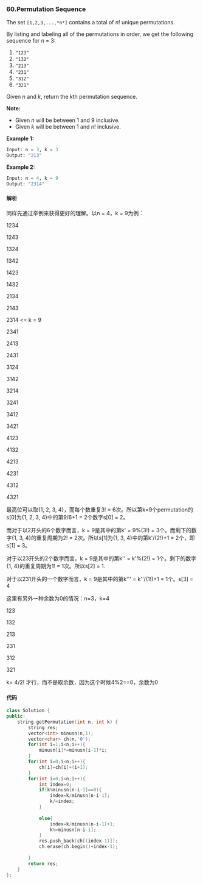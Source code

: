 ### 60.Permutation Sequence

The set `[1,2,3,...,*n*]` contains a total of *n*! unique permutations.

By listing and labeling all of the permutations in order, we get the following sequence for *n* = 3:

1. `"123"`
2. `"132"`
3. `"213"`
4. `"231"`
5. `"312"`
6. `"321"`

Given *n* and *k*, return the *k*th permutation sequence.

**Note:**

- Given *n* will be between 1 and 9 inclusive.
- Given *k* will be between 1 and *n*! inclusive.

**Example 1:**

```python
Input: n = 3, k = 3
Output: "213"
```

**Example 2:**

```python
Input: n = 4, k = 9
Output: "2314"
```

#### 解析

同样先通过举例来获得更好的理解。以n = 4，k = 9为例：

1234

1243

1324

1342

1423

1432

2134

2143

2314  <= k = 9

2341

2413

2431

3124

3142

3214

3241

3412

3421

4123

4132

4213

4231

4312

4321

最高位可以取{1, 2, 3, 4}，而每个数重复3! = 6次。所以第k=9个permutation的s[0]为{1, 2, 3, 4}中的第9/6+1 = 2个数字s[0] = 2。

而对于以2开头的6个数字而言，k = 9是其中的第k' = 9%(3!) = 3个。而剩下的数字{1, 3, 4}的重复周期为2! = 2次。所以s[1]为{1, 3, 4}中的第k'/(2!)+1 = 2个，即s[1] = 3。

对于以23开头的2个数字而言，k = 9是其中的第k'' = k'%(2!) = 1个。剩下的数字{1, 4}的重复周期为1! = 1次。所以s[2] = 1.

对于以231开头的一个数字而言，k = 9是其中的第k''' = k''/(1!)+1 = 1个。s[3] = 4



这里有另外一种余数为0的情况：n=3，k=4

123

132

213

231

312

321

k= 4/2! 才行，而不是取余数，因为这个时候4%2==0，余数为0

#### 代码

```cpp
class Solution {
public:
    string getPermutation(int n, int k) {
        string res;
        vector<int> minusn(n,1);
        vector<char> ch(n,'0'); 
        for(int i=1;i<n;i++){
            minusn[i]*=minusn[i-1]*i;
        }
        for(int i=0;i<n;i++){
            ch[i]=ch[i]+(i+1);
        }
        for(int i=0;i<n;i++){
            int index=0;
            if(k%minusn[n-i-1]==0){
                index=k/minusn[n-i-1];
                k/=index;
            }
                
            else{
                index=k/minusn[n-i-1]+1;
                k%=minusn[n-i-1];
            }       
            res.push_back(ch[(index-1)]);
            ch.erase(ch.begin()+index-1);
            
        }
        return res;
    }
};
```

